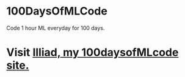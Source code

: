 # 100DaysOfMLCode
Code 1 hour ML everyday for 100 days.

# Visit [Illiad, my 100daysofMLcode site.](https://illiad.herokuapp.com)
